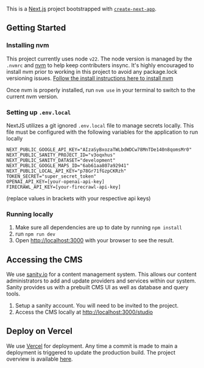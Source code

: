 This is a [Next.js](https://nextjs.org/) project bootstrapped with [`create-next-app`](https://github.com/vercel/next.js/tree/canary/packages/create-next-app).

## Getting Started

### Installing nvm

This project currently uses node `v22`. The node version is managed by the `.nvmrc` and [nvm](https://github.com/nvm-sh/nvm?tab=readme-ov-file) to help keep contributers insync. It's highly encouraged to install nvm prior to working in this project to avoid any package.lock versioning issues. [Follow the install instructions here to install nvm](https://github.com/nvm-sh/nvm?tab=readme-ov-file#installing-and-updating)

Once nvm is properly installed, run `nvm use` in your terminal to switch to the current nvm version.

### Setting up `.env.local`

NextJS utilizes a git ignored `.env.local` file to manage secrets locally. This file must be configured with the following variables for the application to run locally

```
NEXT_PUBLIC_GOOGLE_API_KEY="AIzaSyBxozaTWLbdWDCw78MnTDe140n8qomsMr0"
NEXT_PUBLIC_SANITY_PROJECT_ID="v3oqxhus"
NEXT_PUBLIC_SANITY_DATASET="development"
NEXT_PUBLIC_GOOGLE_MAPS_ID="6ab61aa807a92941"
NEXT_PUBLIC_LOCAL_API_KEY="p78Gr71fGzpCKRzh"
TOKEN_SECRET="super_secret_token"
OPENAI_API_KEY=[your-openai-api-key]
FIRECRAWL_API_KEY=[your-firecrawl-api-key]
```

(replace values in brackets with your respective api keys)

### Running locally

1. Make sure all dependencies are up to date by running `npm install`
2. run `npm run dev`
3. Open [http://localhost:3000](http://localhost:3000) with your browser to see the result.

## Accessing the CMS

We use [sanity.io](https://www.sanity.io/) for a content management system. This allows our content administrators to add and update providers and services within our system. Sanity provides us with a prebuilt CMS UI as well as database and query tools.

1. Setup a sanity account. You will need to be invited to the project.
2. Access the CMS locally at [http://localhost:3000/studio](http://localhost:3000/studio)

## Deploy on Vercel

We use [Vercel](https://vercel.com/) for deployment. Any time a commit is made to main a deployment is triggered to update the production build. The project overview is available [here](https://vercel.com/paytonchertudeguidedprojecs-projects/in-need-of-time).
